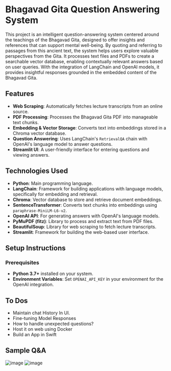 # Bhagavad Gita Question Answering System

This project is an intelligent question-answering system centered around the teachings of the Bhagavad Gita, designed to offer insights and references that can support mental well-being. By quoting and referring to passages from this ancient text, the system helps users explore valuable perspectives from the Gita. It processes text files and PDFs to create a searchable vector database, enabling contextually relevant answers based on user queries. With the integration of LangChain and OpenAI models, it provides insightful responses grounded in the embedded content of the Bhagavad Gita.

## Features

- **Web Scraping**: Automatically fetches lecture transcripts from an online source.
- **PDF Processing**: Processes the Bhagavad Gita PDF into manageable text chunks.
- **Embedding & Vector Storage**: Converts text into embeddings stored in a Chroma vector database.
- **Question Answering**: Uses LangChain's `RetrievalQA` chain with OpenAI's language model to answer questions.
- **Streamlit UI**: A user-friendly interface for entering questions and viewing answers.

## Technologies Used

- **Python**: Main programming language.
- **LangChain**: Framework for building applications with language models, specifically for embedding and retrieval.
- **Chroma**: Vector database to store and retrieve document embeddings.
- **SentenceTransformer**: Converts text chunks into embeddings using `paraphrase-MiniLM-L6-v2`.
- **OpenAI API**: For generating answers with OpenAI's language models.
- **PyMuPDF (fitz)**: Library to process and extract text from PDF files.
- **BeautifulSoup**: Library for web scraping to fetch lecture transcripts.
- **Streamlit**: Framework for building the web-based user interface.

## Setup Instructions

### Prerequisites

- **Python 3.7+** installed on your system.
- **Environment Variables**: Set `OPENAI_API_KEY` in your environment for the OpenAI integration.

## To Dos
- Maintain chat History In UI.
- Fine-tuning Model Responses
- How to handle unexpected questions?
- Host it on web using Docker
- Build an App in Swift

## Sample Q&A
![image](https://github.com/user-attachments/assets/05764c5b-9627-48c6-8f70-356a8559549c)
![image](https://github.com/user-attachments/assets/1bf83e3e-8609-4814-9a96-00fbc7bacf9d)


